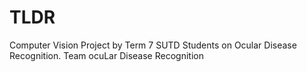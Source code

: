 # TLDR
Computer Vision Project by Term 7 SUTD Students on Ocular Disease Recognition. Team ocuLar Disease Recognition
